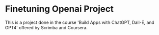 # Finetuning Openai Project
This is a project done in the course 'Build Apps with ChatGPT, Dall-E, and GPT4' offered by Scrimba and Coursera.

